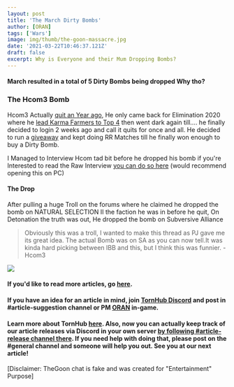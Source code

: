 ```yaml
---
layout: post
title: 'The March Dirty Bombs'
author: [ORAN]
tags: ['Wars']
image: img/thumb/the-goon-massacre.jpg
date: '2021-03-22T10:46:37.121Z'
draft: false
excerpt: Why is Everyone and their Mum Dropping Bombs?
---
```

#### March resulted in a total of 5 Dirty Bombs being dropped Why tho?  

### The Hcom3 Bomb

Hcom3 Actually [quit an Year ago](https://www.torn.com/forums.php#/p=threads&f=2&t=16169821&b=0&a=0), He only came back for Elimination 2020 where he [lead Karma Farmers to Top 4](https://www.torn.com/forums.php#/p=threads&f=2&t=16187049&b=0&a=0&start=0&to=20798741) then went dark again till.... he finally decided to login 2 weeks ago and call it quits for once and all. He decided to run a [giveaway](https://www.torn.com/forums.php?p=threads&f=13&t=16215207) and kept doing RR Matches till he finally won enough to buy a Dirty Bomb. 

I Managed to Interview Hcom tad bit before he dropped his bomb if you're Interested to read the Raw Interview [you can do so here](https://oran.pw/hcom.txt) (would recommend opening this on PC)

#### The Drop 

After pulling a huge Troll on the forums where he claimed he dropped the bomb on NATURAL SELECTION II the faction he was in before he quit, On Detonation the truth was out, He dropped the bomb on Subversive Alliance 

>Obviously this was a troll, I wanted to make this thread as PJ gave me its great idea. The actual Bomb was on SA as you can now tell.It was kinda hard picking between IBB and this, but I think this was funnier.
 -Hcom3 

![](https://i.imgur.com/9OsjgVa.png)  






#### If you'd like to read more articles, go [here](https://torn.oran.pw).  
#### If you have an idea for an article in mind, join [TornHub Discord](https://discord.gg/yvNCTXB) and post in #article-suggestion channel or PM [ORAN](https://www.torn.com/profiles.php?XID=1778676) in-game.
#### Learn more about TornHub [here](https://torn.oran.pw/welcome-to-tornhub/). Also, now you can **actually** keep track of our article releases via Discord in your own server [by following #article-release channel there](https://discord.gg/yvNCTXB). If you need help with doing that, please post on the #general channel and someone will help you out. See you at our next article!     

[Disclaimer: TheGoon chat is fake and was created for "Entertainment" Purpose]
